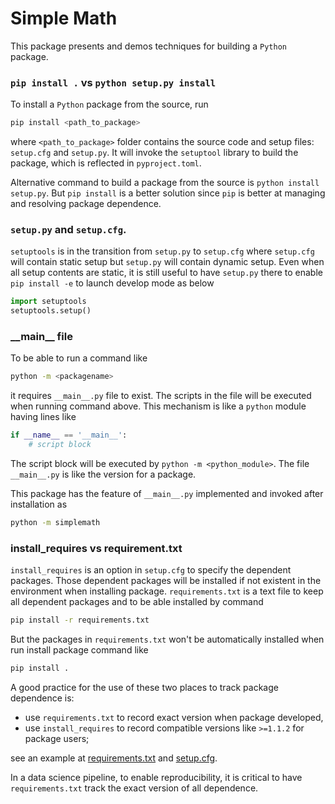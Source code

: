 # Simple Math
This package presents and demos techniques for building a `Python` package.

### `pip install .` vs `python setup.py install`
To install a `Python` package from the source, run
```bash
pip install <path_to_package>
```
where `<path_to_package>` folder contains the source code and setup files: `setup.cfg` and `setup.py`. It will invoke the `setuptool` library to build the package, which is reflected in `pyproject.toml`.

Alternative command to build a package from the source is `python install setup.py`. But `pip install` is a better solution since `pip` is better at managing and resolving package dependence.

### `setup.py` and `setup.cfg`.
`setuptools` is in the transition from `setup.py` to `setup.cfg` where `setup.cfg` will contain static setup but `setup.py` will contain dynamic setup. Even when all setup contents are static, it is still useful to have `setup.py` there to enable `pip install -e` to launch develop mode as below

```python
import setuptools
setuptools.setup()
```

### \_\_main\_\_ file
To be able to run a command like
```bash
python -m <packagename>
```
it requires `__main__.py` file to exist. The scripts in the file will be executed when running command above. This mechanism is like a `python` module having lines like
```python
if __name__ == '__main__':
    # script block
```
The script block will be executed by `python -m <python_module>`. The file `__main__.py` is like the version for a package.

This package has the feature of `__main__.py` implemented and invoked after installation as
```bash
python -m simplemath
```

### install_requires vs requirement.txt
`install_requires` is an option in `setup.cfg` to specify the dependent packages. Those dependent packages will be installed if not existent in the environment when installing package. `requirements.txt` is a text file to keep all dependent packages and to be able installed by command
```bash
pip install -r requirements.txt
```
But the packages in `requirements.txt` won't be automatically installed when run install package command like
```bash
pip install .
```

A good practice for the use of these two places to track package dependence is:
- use `requirements.txt` to record exact version when package developed,
- use `install_requires` to record compatible versions like `>=1.1.2` for package users;

see an example at [requirements.txt](requirements.txt) and [setup.cfg](setup.cfg).

In a data science pipeline, to enable reproducibility, it is critical to have `requirements.txt` track the exact version of all dependence.